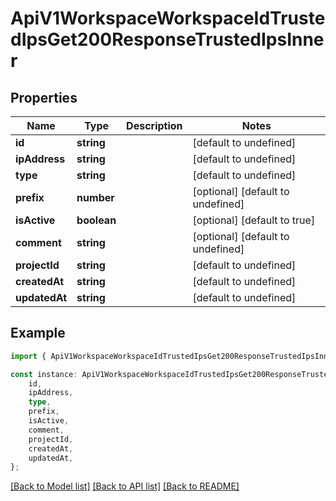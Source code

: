 # ApiV1WorkspaceWorkspaceIdTrustedIpsGet200ResponseTrustedIpsInner


## Properties

Name | Type | Description | Notes
------------ | ------------- | ------------- | -------------
**id** | **string** |  | [default to undefined]
**ipAddress** | **string** |  | [default to undefined]
**type** | **string** |  | [default to undefined]
**prefix** | **number** |  | [optional] [default to undefined]
**isActive** | **boolean** |  | [optional] [default to true]
**comment** | **string** |  | [optional] [default to undefined]
**projectId** | **string** |  | [default to undefined]
**createdAt** | **string** |  | [default to undefined]
**updatedAt** | **string** |  | [default to undefined]

## Example

```typescript
import { ApiV1WorkspaceWorkspaceIdTrustedIpsGet200ResponseTrustedIpsInner } from './api';

const instance: ApiV1WorkspaceWorkspaceIdTrustedIpsGet200ResponseTrustedIpsInner = {
    id,
    ipAddress,
    type,
    prefix,
    isActive,
    comment,
    projectId,
    createdAt,
    updatedAt,
};
```

[[Back to Model list]](../README.md#documentation-for-models) [[Back to API list]](../README.md#documentation-for-api-endpoints) [[Back to README]](../README.md)
